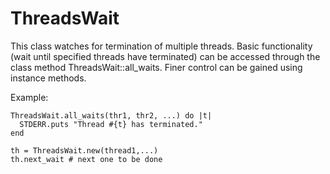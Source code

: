 # ThreadsWait

This class watches for termination of multiple threads.  Basic functionality
(wait until specified threads have terminated) can be accessed through the
class method ThreadsWait::all_waits.  Finer control can be gained using
instance methods.

Example:

    ThreadsWait.all_waits(thr1, thr2, ...) do |t|
      STDERR.puts "Thread #{t} has terminated."
    end

    th = ThreadsWait.new(thread1,...)
    th.next_wait # next one to be done
